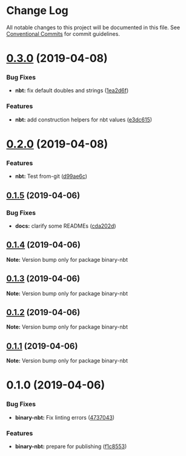 # Change Log

All notable changes to this project will be documented in this file.
See [Conventional Commits](https://conventionalcommits.org) for commit guidelines.

# [0.3.0](https://github.com/Levertion/mcfunction/compare/binary-nbt@0.2.0...binary-nbt@0.3.0) (2019-04-08)


### Bug Fixes

* **nbt:** fix default doubles and strings ([1ea2d6f](https://github.com/Levertion/mcfunction/commit/1ea2d6f))


### Features

* **nbt:** add construction helpers for nbt values ([e3dc615](https://github.com/Levertion/mcfunction/commit/e3dc615))





# [0.2.0](https://github.com/Levertion/mcfunction/compare/binary-nbt@0.1.5...binary-nbt@0.2.0) (2019-04-08)


### Features

* **nbt:** Test from-git ([d99ae6c](https://github.com/Levertion/mcfunction/commit/d99ae6c))





## [0.1.5](https://github.com/Levertion/mcfunction/compare/binary-nbt@0.1.4...binary-nbt@0.1.5) (2019-04-06)


### Bug Fixes

* **docs:** clarify some READMEs ([cda202d](https://github.com/Levertion/mcfunction/commit/cda202d))





## [0.1.4](https://github.com/Levertion/mcfunction/compare/binary-nbt@0.1.3...binary-nbt@0.1.4) (2019-04-06)

**Note:** Version bump only for package binary-nbt





## [0.1.3](https://github.com/Levertion/mcfunction/compare/binary-nbt@0.1.2...binary-nbt@0.1.3) (2019-04-06)

**Note:** Version bump only for package binary-nbt





## [0.1.2](https://github.com/Levertion/mcfunction/compare/binary-nbt@0.1.0...binary-nbt@0.1.2) (2019-04-06)

**Note:** Version bump only for package binary-nbt





## [0.1.1](https://github.com/Levertion/mcfunction/compare/binary-nbt@0.1.0...binary-nbt@0.1.1) (2019-04-06)

**Note:** Version bump only for package binary-nbt





# 0.1.0 (2019-04-06)


### Bug Fixes

* **binary-nbt:** Fix linting errors ([4737043](https://github.com/Levertion/mcfunction/commit/4737043))


### Features

* **binary-nbt:** prepare for publishing ([f1c8553](https://github.com/Levertion/mcfunction/commit/f1c8553))
